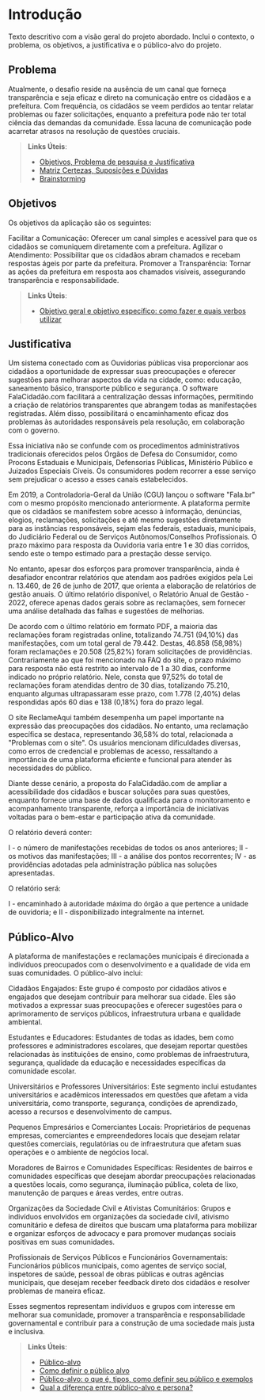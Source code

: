 # Introdução

Texto descritivo com a visão geral do projeto abordado. Inclui o contexto, o problema, os objetivos, a justificativa e o público-alvo do projeto.

## Problema
Atualmente, o desafio reside na ausência de um canal que forneça transparência e seja eficaz e direto na comunicação entre os cidadãos e a prefeitura. Com frequência, os cidadãos se veem perdidos ao tentar relatar problemas ou fazer solicitações, enquanto a prefeitura pode não ter total ciência das demandas da comunidade. Essa lacuna de comunicação pode acarretar atrasos na resolução de questões cruciais.

> **Links Úteis**:
> - [Objetivos, Problema de pesquisa e Justificativa](https://medium.com/@versioparole/objetivos-problema-de-pesquisa-e-justificativa-c98c8233b9c3)
> - [Matriz Certezas, Suposições e Dúvidas](https://medium.com/educa%C3%A7%C3%A3o-fora-da-caixa/matriz-certezas-suposi%C3%A7%C3%B5es-e-d%C3%BAvidas-fa2263633655)
> - [Brainstorming](https://www.euax.com.br/2018/09/brainstorming/)

## Objetivos

Os objetivos da aplicação são os seguintes:

Facilitar a Comunicação: Oferecer um canal simples e acessível para que os cidadãos se comuniquem diretamente com a prefeitura.
Agilizar o Atendimento: Possibilitar que os cidadãos abram chamados e recebam respostas ágeis por parte da prefeitura.
Promover a Transparência: Tornar as ações da prefeitura em resposta aos chamados visíveis, assegurando transparência e responsabilidade.
 
> **Links Úteis**:
> - [Objetivo geral e objetivo específico: como fazer e quais verbos utilizar](https://blog.mettzer.com/diferenca-entre-objetivo-geral-e-objetivo-especifico/)

## Justificativa

Um sistema conectado com as Ouvidorias públicas visa proporcionar aos cidadãos a oportunidade de expressar suas preocupações e oferecer sugestões para melhorar aspectos da vida na cidade, como: educação, saneamento básico, transporte público e segurança. O software FalaCidadão.com facilitará a centralização dessas informações, permitindo a criação de relatórios transparentes que abrangem todas as manifestações registradas. Além disso, possibilitará o encaminhamento eficaz dos problemas às autoridades responsáveis pela resolução, em colaboração com o governo.

Essa iniciativa não se confunde com os procedimentos administrativos tradicionais oferecidos pelos Órgãos de Defesa do Consumidor, como Procons Estaduais e Municipais, Defensorias Públicas, Ministério Público e Juizados Especiais Cíveis. Os consumidores podem recorrer a esse serviço sem prejudicar o acesso a esses canais estabelecidos.

Em 2019, a Controladoria-Geral da União (CGU) lançou o software "Fala.br" com o mesmo propósito mencionado anteriormente. A plataforma permite que os cidadãos se manifestem sobre acesso à informação, denúncias, elogios, reclamações, solicitações e até mesmo sugestões diretamente para as instâncias responsáveis, sejam elas federais, estaduais, municipais, do Judiciário Federal ou de Serviços Autônomos/Conselhos Profissionais. O prazo máximo para resposta da Ouvidoria varia entre 1 e 30 dias corridos, sendo este o tempo estimado para a prestação desse serviço.

No entanto, apesar dos esforços para promover transparência, ainda é desafiador encontrar relatórios que atendam aos padrões exigidos pela Lei n. 13.460, de 26 de junho de 2017, que orienta a elaboração de relatórios de gestão anuais. O último relatório disponível, o Relatório Anual de Gestão - 2022, oferece apenas dados gerais sobre as reclamações, sem fornecer uma análise detalhada das falhas e sugestões de melhorias.

De acordo com o último relatório em formato PDF, a maioria das reclamações foram registradas online, totalizando 74.751 (94,10%) das manifestações, com um total geral de 79.442. Destas, 46.858 (58,98%) foram reclamações e 20.508 (25,82%) foram solicitações de providências. Contrariamente ao que foi mencionado na FAQ do site, o prazo máximo para resposta não está restrito ao intervalo de 1 a 30 dias, conforme indicado no próprio relatório. Nele, consta que 97,52% do total de reclamações foram atendidas dentro de 30 dias, totalizando 75.210, enquanto algumas ultrapassaram esse prazo, com 1.778 (2,40%) delas respondidas após 60 dias e 138 (0,18%) fora do prazo legal.

O site ReclameAqui também desempenha um papel importante na expressão das preocupações dos cidadãos. No entanto, uma reclamação específica se destaca, representando 36,58% do total, relacionada a "Problemas com o site". Os usuários mencionam dificuldades diversas, como erros de credencial e problemas de acesso, ressaltando a importância de uma plataforma eficiente e funcional para atender às necessidades do público.

Diante desse cenário, a proposta do FalaCidadão.com de ampliar a acessibilidade dos cidadãos e buscar soluções para suas questões, enquanto fornece uma base de dados qualificada para o monitoramento e acompanhamento transparente, reforça a importância de iniciativas voltadas para o bem-estar e participação ativa da comunidade.

O relatório deverá conter: 

I - o número de manifestações recebidas de todos os anos anteriores;
II - os motivos das manifestações;
III - a análise dos pontos recorrentes;
IV - as providências adotadas pela administração pública nas soluções apresentadas.

O relatório será:

I - encaminhado à autoridade máxima do órgão a que pertence a unidade de ouvidoria; e
II - disponibilizado integralmente na internet.

## Público-Alvo

A plataforma de manifestações e reclamações municipais é direcionada a indivíduos preocupados com o desenvolvimento e a qualidade de vida em suas comunidades. O público-alvo inclui:

Cidadãos Engajados: Este grupo é composto por cidadãos ativos e engajados que desejam contribuir para melhorar sua cidade. Eles são motivados a expressar suas preocupações e oferecer sugestões para o aprimoramento de serviços públicos, infraestrutura urbana e qualidade ambiental.

Estudantes e Educadores: Estudantes de todas as idades, bem como professores e administradores escolares, que desejam reportar questões relacionadas às instituições de ensino, como problemas de infraestrutura, segurança, qualidade da educação e necessidades específicas da comunidade escolar.

Universitários e Professores Universitários: Este segmento inclui estudantes universitários e acadêmicos interessados em questões que afetam a vida universitária, como transporte, segurança, condições de aprendizado, acesso a recursos e desenvolvimento de campus.

Pequenos Empresários e Comerciantes Locais: Proprietários de pequenas empresas, comerciantes e empreendedores locais que desejam relatar questões comerciais, regulatórias ou de infraestrutura que afetam suas operações e o ambiente de negócios local.

Moradores de Bairros e Comunidades Específicas: Residentes de bairros e comunidades específicas que desejam abordar preocupações relacionadas a questões locais, como segurança, iluminação pública, coleta de lixo, manutenção de parques e áreas verdes, entre outras.

Organizações da Sociedade Civil e Ativistas Comunitários: Grupos e indivíduos envolvidos em organizações da sociedade civil, ativismo comunitário e defesa de direitos que buscam uma plataforma para mobilizar e organizar esforços de advocacy e para promover mudanças sociais positivas em suas comunidades.

Profissionais de Serviços Públicos e Funcionários Governamentais: Funcionários públicos municipais, como agentes de serviço social, inspetores de saúde, pessoal de obras públicas e outras agências municipais, que desejam receber feedback direto dos cidadãos e resolver problemas de maneira eficaz.

Esses segmentos representam indivíduos e grupos com interesse em melhorar sua comunidade, promover a transparência e responsabilidade governamental e contribuir para a construção de uma sociedade mais justa e inclusiva.

> **Links Úteis**:
> - [Público-alvo](https://blog.hotmart.com/pt-br/publico-alvo/)
> - [Como definir o público alvo](https://exame.com/pme/5-dicas-essenciais-para-definir-o-publico-alvo-do-seu-negocio/)
> - [Público-alvo: o que é, tipos, como definir seu público e exemplos](https://klickpages.com.br/blog/publico-alvo-o-que-e/)
> - [Qual a diferença entre público-alvo e persona?](https://rockcontent.com/blog/diferenca-publico-alvo-e-persona/)
